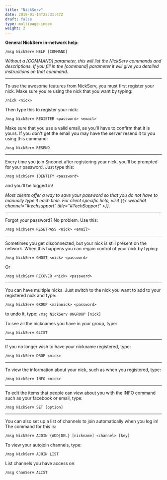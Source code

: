 ```yaml
---
title: "NickServ"
date: 2019-01-14T22:31:47Z
draft: false
type: multipage-index
weight: 2
---
```


**General NickServ in-network help:**

`/msg NickServ HELP [COMMAND]`

*Without a [COMMAND] parameter, this will list the NickServ commands and descriptions. If you fill in the [command] parameter it will give you detailed instructions on that command.*

---

To use the awesome features from NickServ, you must first register your nick. Make sure you're using the nick that you want by typing:

`/nick <nick>`

Then type this to register your nick:

`/msg NickServ REGISTER <password> <email>`

Make sure that you use a valid email, as you'll have to confirm that it is yours. If you don't get the email you may have the server resend it to you using this command:

`/msg NickServ RESEND`

---


Every time you join Snoonet after registering your nick, you'll be prompted for your password. Just type this:

`/msg NickServ IDENTIFY <password>`

and you'll be logged in!

*Most clients offer a way to save your password so that you do not have to manually type it each time. For client specific help, visit {{< webchat channel="#techsupport" title="#TechSupport" >}}.*

---

Forgot your password? No problem. Use this:

`/msg NickServ RESETPASS <nick> <email>`

---

Sometimes you get disconnected, but your nick is still present on the network. When this happens you can regain control of your nick by typing:

 `/msg NickServ GHOST <nick> <password>`

 Or

`/msg NickServ RECOVER <nick> <password>`

---

You can have multiple nicks. Just switch to the nick you want to add to your registered nick and type:

`/msg NickServ GROUP <mainnick> <password>`

to undo it, type: `/msg NickServ UNGROUP [nick]`

To see all the nicknames you have in your group, type:

`/msg NickServ GLIST`

---

If you no longer wish to have your nickname registered, type:

`/msg NickServ DROP <nick>`

---

To view the information about your nick, such as when you registered, type:

 `/msg NickServ INFO <nick>`

 ---

 To edit the items that people can view about you with the INFO command such as your facebook or email, type:

 `/msg NickServ SET [option]`

 ---

 You can also set up a list of channels to join automatically when you log in! The command for this is:

 `/msg NickServ AJOIN {ADD|DEL} [nickname] <channel> [key]`

 To view your autojoin channels, type:

 `/msg NickServ AJOIN LIST`

 List channels you have access on:

 `/msg ChanServ ALIST`

